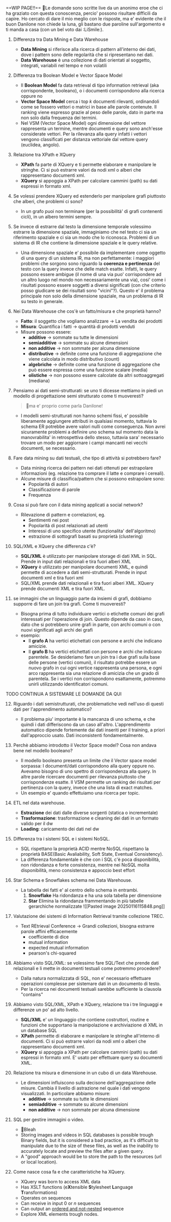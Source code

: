 ==WIP PAGE!!==
🐰Le domande sono scritte live da un anonimo eroe che ci ha graziato con questa conoscenza, percio' possono risultare difficili da capire. Ho cercato di dare il mio meglio con le risposte, ma e' evidente che il buon Danilone non chiede la luna, gli bastano due paroline sull'argomento e ti manda a casa (con un bel voto dai :LiSmile:). 

1.  Differenza tra Data Mining e Data Warehouse
	- **Data Mining** si riferisce alla ricerca di pattern all'interno dei dati, dove i pattern sono delle regolarità che si ripresentano nei dati.
	- **Data Warehouse** è una collezione di dati orientati al soggetto, integrati, variabili nel tempo e non volatili

2. Differenza tra Boolean Model e Vector Space Model
	- Il **Boolean Model** fa data retrieval di tipo information retrieval (aka corrispondente, booleano), o i documenti corrispondono alla ricerca oppure no
	- **Vector Space Model** cerca i top $k$ documenti rilevanti, ordinandoli come se fossero vettori o matrici in base alle parole contenute. Il ranking viene espresso grazie al peso delle parole, dato in parte ma non solo dalla frequenza dei termini.
	- Nel VSM (Vector Space Model) ogni dimensione del vettore rappresenta un termine, mentre documenti e query sono anch'esse considerate vettori. Per la rilevanza alla query infatti i vettori vengono classificati per distanza vettoriale dal vettore query (euclidea, angolo).

3. Relazione tra XPath e XQuery 
	- **XPath** fa parte di XQuery e ti permette elaborare e manipolare le stringhe. Ci si può estrarre valori da nodi xml o alberi che rappresentano documenti xml.
	- **XQuery** si appoggia a XPath per calcolare cammini (path) su dati espressi in formato xml.
  
4. Se volessi prendere XQuery ed estenderlo per manipolare grafi piuttosto che alberi, che problemi ci sono?
	- In un grafo puoi non terminare (per la possibilità' di grafi contenenti cicli), in un albero termini sempre. 

5. Se invece di estrarre dal testo la dimensione temporale volessimo estrarre la dimensione spaziale, immaginiamo che nel testo ci sia un riferimento spaziale e ci sia un modo che lo riconosca. Problemi di un sistema di IR che contiene la dimensione spaziale e le query relative.
	- Una dimensione spaziale e' possibile da implementare come oggetto di una query di un sistema IR, ma non perfettamente: i maggiori problemi che sorgono sono riguardo la **coerenza e pertinenza** del testo con la query invece che delle match esatte. Infatti, le query possono essere ambigue (il nome di una via puo' corrispondere ad un altro luogo nel mondo non necessariamente una via), cosi' come i risultati possono essere soggetti a diversi significati (con che criterio posso giudicare se dei risultati sono "vicini"?). Questo e' il problema principale non solo della dimensione spaziale, ma un problema di IR su testo in generale.

6. Nei Data Warehouse che cos'è un fatto/misura e che proprietà hanno?
	- **Fatto**: il soggetto che vogliamo analizzare -> La vendita dei prodotti
	- **Misura**: Quantifica i fatti -> quantità di prodotti venduti
	- Misure possono essere:
		 - **additive** -> sommate su tutte le dimensioni
		 - **semiadditive** -> sommate su alcune dimensioni
		 - **non additive** -> non sommate per alcuna dimensione
		 - **distributive** -> definite come una funzione di aggregazione che viene calcolata in modo distributivo (count)
		 - **algebriche** -> definite come una funzione di aggregazione che può essere espressa come una funzione scalare  (media)
		 - **olistiche** -> non possono essere calcolate da altri sottoaggregati (mediana)

7. Pensiamo ai dati semi-strutturati: se uno ti dicesse mettiamo in piedi un modello di progettazione semi strutturato come ti muoveresti?
	> 🐰ma e' proprio come parla Danilone!
	
	 - I modelli semi-strutturati non hanno schemi fissi, e' possibile liberamente aggiungere attributi in qualsiasi momento, tuttavia lo schema ER potrebbe avere valori nulli come conseguenza. Non avrei sicuramente problemi a definire uno schema sul momento data la manovrabilita' in retrospettiva dello stesso, tuttavia sara' necessario trovare un modo per aggiornare i campi mancanti nei vecchi documenti, se necessario.

8. Fare data mining su dati testuali, che tipo di attività si potrebbero fare?
	- Data mining ricerca dei pattern nei dati ottenuti per estrapolare informazioni (eg. relazione tra comprare il latte e comprare i cereali).
	- Alcune misure di classifica/pattern che si possono estrapolare sono:
		- Popolarità di autori
		- Classificazione di parole
		- Frequenza

9. Cosa si può fare con il data mining applicati a social network? 
	- Rilevazione di pattern e correlazioni, eg. 
		- Sentimenti nei post
		- Popolarità di post relazionati ad utenti
		- Interessi di uno specifico utente (funzionalita' dell'algoritmo)
		- estrazione di sottografi basati su proprietà (clustering)

10. SQL/XML e XQuery che differenza c'è?
	- **SQL/XML** è utilizzato per manipolare storage di dati XML in SQL. Prende in input dati relazionali e tira fuori alberi XML
	- **XQuery** è utilizzato per manipolare documenti XML, e quindi permette di accedere a dati semi-strutturati. Prende in input documenti xml e tira fuori xml
	- SQL/XML prende dati relazionali e tira fuori alberi XML. XQuery prende documenti XML e tira fuori XML.

11. se immagini che un linguaggio parte da insiemi di grafi, dobbiamo supporre di fare un join tra grafi. Come ti muoveresti?
	- Bisogna prima di tutto individuare vertici o etichette comuni dei grafi interessati per l'operazione di join. Questo dipende da caso in caso, dato che si potrebbero unire grafi in parte, con archi comuni o con nuovi significati agli archi dei grafi
	- esempio:
		- Il **grafo A** ha vertici etichettati con persone e archi che indicano amicizie.
		- Il **grafo B** ha vertici etichettati con persone e archi che indicano parentele.
		Se desideriamo fare un join tra i due grafi sulla base delle persone (vertici comuni), il risultato potrebbe essere un nuovo grafo in cui ogni vertice rappresenta una persona, e ogni arco rappresenta sia una relazione di amicizia che un grado di parentela. Se i vertici non corrispondono esattamente, potremmo unirli utilizzando identificatori comuni.

TODO CONTINUA A SISTEMARE LE DOMANDE DA QUI

12. Riguardo i dati semistrutturati, che problematiche vedi nell'uso di questi dati per l'apprendimento automatico?
	- Il problema piu' importante è la mancanza di uno schema, e che quindi i dati differiscono da un caso all'altro. L'apprendimento automatico dipende fortemente dai dati inseriti per il training, a priori dall'approccio usato. Dati inconsistenti fondamentalmente.

 
13. Perchè abbiamo introdotto il Vector Space model? Cosa non andava bene nel modello booleano?
	- Il modello booleano presenta un limite che il Vector space model sorpassa: I documenti/dati corrispondono alla query oppure no. Avevamo bisogno di uno spettro di corrispondenza alla query. In altre parole ricercare documenti per rilevanza piuttosto che corrispondenze esatte. Il VSM permette un ranking dei risultati per pertinenza con la query, invece che una lista di exact matches.
	- Un esempio e' quando effettuiamo una ricerca per topic.

14. ETL nel data warehouse.
	- **Estrazione** dei dati dalle diverse sorgenti (statica o incrementale)
	- **Trasformazione**: trasformazione e cleaning dei dati in un formato valido per il dw
	- **Loading**: caricamento dei dati nel dw

15. Differenza tra i sistemi SQL e i sistemi NoSQL.
	- SQL rispettano la proprietà ACID mentre NoSQL rispettano la proprietà BASE(Basic Avaliability, Soft State, Eventual Consistency).
	- La differenza fondamentale è che con i SQL c'è poca disponibilità, non ridondanza e forte consistenza, mentre nei NoSQL molta disponibilità, meno consistenza e appoccio best effort

16. Star Schema e Snowflakes schema nei Data Warehouse.
	- La tabella dei fatti e' al centro dello schema in entrambi.
		1. **Snowflake** Ha ridondanza e ha una sola tabella per dimensione
		2. **Star** Elimina la ridondanza frammentando in più tabelle gerarchiche normalizzate
		![[Pasted image 20250116115848.png]]

17. Valutazione dei sistemi di Information Retrieval tramite collezione TREC.
	- Text REtrieval Conference -> Grandi collezioni, bisogna estrarre parole affini efficacemente
		 - coefficiente di dice
		 - mutual information
		 - expected mutual information
		 - pearson's chi-squared


18. Abbiamo visto SQL/XML: se volessimo fare SQL/Text che prende dati relazionali e li mette in documenti testuali come potremmo procedere?
	- Dalla natura normalizzata di SQL, non e' necessario effettuare operazioni complesse per sistemare dati in un documento di testo.
	- Per la ricerca nei documenti testuali sarebbe sufficiente la clausola "contains"


19. Abbiamo visto SQL/XML, XPath e XQuery, relazione tra i tre linguaggi e differenze un po' ad alto livello.
	- **SQL/XML** e' un linguaggio che contiene costruttori, routine e funzioni che supportano la manipolazione e archiviazione di XML in un database SQL
	- **XPath** permette di elaborare e manipolare le stringhe all'interno di documenti. Ci si può estrarre valori da nodi xml o alberi che rappresentano documenti xml.
	- **XQuery** si appoggia a XPath per calcolare cammini (path) su dati espressi in formato xml. E' usato per effettuare query su documenti XML.

20. Relazione tra misura e dimensione in un cubo di un data Warehouse.
	- Le dimensioni influiscono sulla decisone dell'aggregazione delle misure. Cambia il livello di astrazione nel quale i dati vengono visualizzati. In particolare abbiamo misure:
		 - **additive** -> sommate su tutte le dimensioni
		 - **semiadditive** -> sommate su alcune dimensioni
		 - **non additive** -> non sommate per alcuna dimensione

21. SQL per gestire immagini o video.
	- 🐰Bleah
	- Storing images and videos in SQL databases is possible trough Binary fields, but it is considered a bad practice, as it's difficult to manipulate due to the size of these files, as well as the inability to accurately locate and preview the files after a given query.
	- A "good" approach would be to store the path to the resources (url or local location).

23. Come nasce cosa fa e che caratteristiche ha XQuery.
	- XQuery was born to access XML data
	- Has XSLT functions (e**X**tensible **S**tylesheet **L**anguage **T**ransformations)
	- Operates on sequences 
	- Can receive in input $0$﻿ or $n$﻿ sequences
	- Can output an <u>ordered and not-nested</u> sequence
	- Explore XML elements trough nodes.